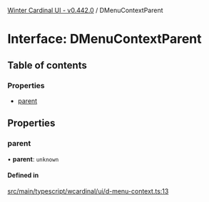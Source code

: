 [Winter Cardinal UI - v0.442.0](../index.md) / DMenuContextParent

# Interface: DMenuContextParent

## Table of contents

### Properties

- [parent](DMenuContextParent.md#parent)

## Properties

### parent

• **parent**: `unknown`

#### Defined in

[src/main/typescript/wcardinal/ui/d-menu-context.ts:13](https://github.com/winter-cardinal/winter-cardinal-ui/blob/v0.442.0/src/main/typescript/wcardinal/ui/d-menu-context.ts#L13)
